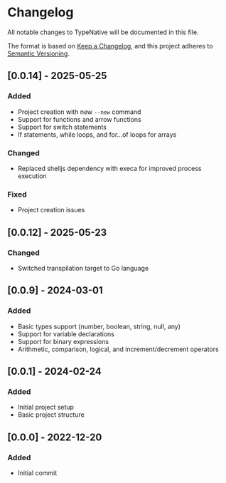 # Changelog

All notable changes to TypeNative will be documented in this file.

The format is based on [Keep a Changelog](https://keepachangelog.com/en/1.1.0/),
and this project adheres to [Semantic Versioning](https://semver.org/spec/v2.0.0.html).

## [0.0.14] - 2025-05-25

### Added
- Project creation with new `--new` command
- Support for functions and arrow functions
- Support for switch statements
- If statements, while loops, and for...of loops for arrays

### Changed
- Replaced shelljs dependency with execa for improved process execution

### Fixed
- Project creation issues

## [0.0.12] - 2025-05-23

### Changed
- Switched transpilation target to Go language

## [0.0.9] - 2024-03-01

### Added
- Basic types support (number, boolean, string, null, any)
- Support for variable declarations
- Support for binary expressions
- Arithmetic, comparison, logical, and increment/decrement operators

## [0.0.1] - 2024-02-24

### Added
- Initial project setup
- Basic project structure

## [0.0.0] - 2022-12-20

### Added
- Initial commit
